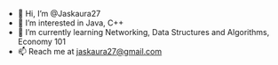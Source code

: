 - 👋 Hi, I’m @Jaskaura27
- 👀 I’m interested in Java, C++
- 🌱 I’m currently learning Networking, Data Structures and Algorithms, Economy 101
- 📫 Reach me at jaskaura27@gmail.com

<!---
Jaskaura27/Jaskaura27 is a ✨ special ✨ repository because its `README.md` (this file) appears on your GitHub profile.
You can click the Preview link to take a look at your changes.
--->
